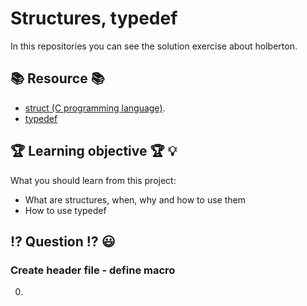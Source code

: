 # Structures, typedef
In this repositories you can see the solution exercise about holberton.
## :books: Resource :books:
* [struct (C programming language)](https://en.wikipedia.org/wiki/Struct_(C_programming_language) "Title").
* [typedef](https://publications.gbdirect.co.uk//c_book/chapter8/typedef.html "Tittle")
## :trophy: Learning objective :trophy: :bulb:
What you should learn from this project:
* What are structures, when, why and how to use them
* How to use typedef
## :interrobang: Question :interrobang: :smiley:
### Create header file - define macro
0. 